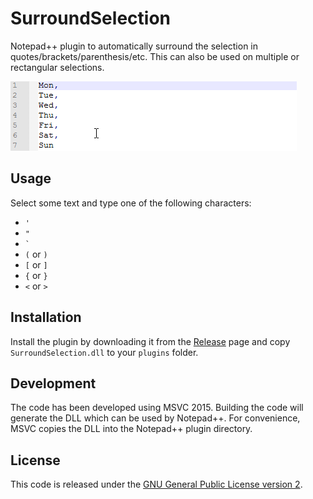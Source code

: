 # SurroundSelection

Notepad++ plugin to automatically surround the selection in quotes/brackets/parenthesis/etc. This can also be used on multiple or rectangular selections.

![Demo](/img/Demo.gif)

## Usage
Select some text and type one of the following characters:
- `'`
- `"`
- `` ` ``
- `(` or `)`
- `[` or `]`
- `{` or `}`
- `<` or `>`

## Installation
Install the plugin by downloading it from the [Release](https://github.com/Microeinstein/SurroundSelection/releases) page and copy `SurroundSelection.dll` to your `plugins` folder.

## Development
The code has been developed using MSVC 2015. Building the code will generate the DLL which can be used by Notepad++. For convenience, MSVC copies the DLL into the Notepad++ plugin directory.

## License
This code is released under the [GNU General Public License version 2](http://www.gnu.org/licenses/gpl-2.0.txt).

